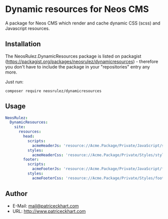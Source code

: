 # Dynamic resources for Neos CMS

A package for Neos CMS which render and cache dynamic CSS (scss) and Javascript resources.

## Installation

The NeosRulez.DynamicResources package is listed on packagist (https://packagist.org/packages/neosrulez/dynamicresources) - therefore you don't have to include the package in your "repositories" entry any more.

Just run:

```
composer require neosrulez/dynamicresources
```

## Usage

```yaml
NeosRulez:
  DynamicResources:
    site:
      resources:
        head:
          scripts:
            acmeHeaderJs: 'resource://Acme.Package/Private/JavaScript/script.js'
          styles:
            acmeHeaderCss: 'resource://Acme.Package/Private/Styles/styles.scss'
        footer:
          scripts:
            acmeFooterJs: 'resource://Acme.Package/Private/JavaScript/footerscript.js'
          styles:
            acmeFooterCss: 'resource://Acme.Package/Private/Styles/footerstyles.scss'
```

## Author

* E-Mail: mail@patriceckhart.com
* URL: http://www.patriceckhart.com 
